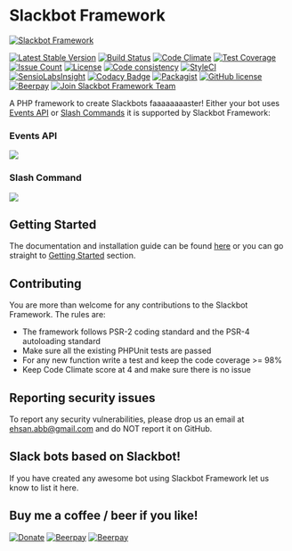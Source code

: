 # Slackbot Framework
[![Slackbot Framework](http://ajaxlivesearch.com/img/robo-256.png)](http://ajaxlivesearch.com/img/robo-256.png)

[![Latest Stable Version](https://poser.pugx.org/slackbot/slackbot/v/stable)](https://packagist.org/packages/slackbot/slackbot)
[![Build Status](https://travis-ci.org/iranianpep/slackbot.svg?branch=master)](https://travis-ci.org/iranianpep/slackbot)
[![Code Climate](https://codeclimate.com/github/iranianpep/slackbot/badges/gpa.svg)](https://codeclimate.com/github/iranianpep/slackbot)
[![Test Coverage](https://codeclimate.com/github/iranianpep/slackbot/badges/coverage.svg)](https://codeclimate.com/github/iranianpep/slackbot/coverage)
[![Issue Count](https://codeclimate.com/github/iranianpep/slackbot/badges/issue_count.svg)](https://codeclimate.com/github/iranianpep/slackbot)
[![License](https://poser.pugx.org/slackbot/slackbot/license)](https://packagist.org/packages/slackbot/slackbot)
[![Code consistency](https://squizlabs.github.io/PHP_CodeSniffer/analysis/iranianpep/slackbot/grade.svg)](https://squizlabs.github.io/PHP_CodeSniffer/analysis/iranianpep/slackbot)
[![StyleCI](https://styleci.io/repos/73189365/shield?branch=master)](https://styleci.io/repos/73189365)
[![SensioLabsInsight](https://insight.sensiolabs.com/projects/d9b77f1a-3d4a-423f-b473-30a25496f9a0/mini.png)](https://insight.sensiolabs.com/projects/d9b77f1a-3d4a-423f-b473-30a25496f9a0)
[![Codacy Badge](https://api.codacy.com/project/badge/Grade/039ffa789e6a4040b9b8d596ede07db4)](https://www.codacy.com/app/iranianpep/slackbot?utm_source=github.com&amp;utm_medium=referral&amp;utm_content=iranianpep/slackbot&amp;utm_campaign=Badge_Grade)
[![Packagist](https://img.shields.io/packagist/dt/slackbot/slackbot.svg)](https://packagist.org/packages/slackbot/slackbot)
[![GitHub license](https://img.shields.io/badge/license-MIT-blue.svg)](https://raw.githubusercontent.com/iranianpep/slackbot/master/LICENSE)
[![Beerpay](https://img.shields.io/beerpay/iranianpep/slackbot.svg)](https://beerpay.io/iranianpep/slackbot)
[![Join Slackbot Framework Team](https://img.shields.io/badge/Slack-Join%20Team-green.svg)](http://slackbot-framework.herokuapp.com/)

A PHP framework to create Slackbots faaaaaaaaster! Either your bot uses [Events API](https://api.slack.com/events-api) or [Slash Commands](https://api.slack.com/slash-commands) it is supported by Slackbot Framework:

### Events API
![](https://ajaxlivesearch.com/img/slack-event.png)

### Slash Command
![](https://ajaxlivesearch.com/img/slack-slash.png)

## Getting Started
The documentation and installation guide can be found [here](https://github.com/iranianpep/slackbot/wiki) or you can go straight to [Getting Started](https://github.com/iranianpep/slackbot/wiki/Getting-Started) section.

## Contributing
You are more than welcome for any contributions to the Slackbot Framework. The rules are:
* The framework follows PSR-2 coding standard and the PSR-4 autoloading standard
* Make sure all the existing PHPUnit tests are passed
* For any new function write a test and keep the code coverage >= 98%
* Keep Code Climate score at 4 and make sure there is no issue

## Reporting security issues
To report any security vulnerabilities, please drop us an email at ehsan.abb@gmail.com and do NOT report it on GitHub.

## Slack bots based on Slackbot!
If you have created any awesome bot using Slackbot Framework let us know to list it here.

## Buy me a coffee / beer if you like!
[![Donate](https://img.shields.io/badge/Donate-PayPal-green.svg)](https://www.paypal.com/cgi-bin/webscr?cmd=_s-xclick&hosted_button_id=BXMKEZ23PX8K2)
[![Beerpay](https://beerpay.io/iranianpep/slackbot/badge.svg?style=beer-square)](https://beerpay.io/iranianpep/slackbot)  [![Beerpay](https://beerpay.io/iranianpep/slackbot/make-wish.svg?style=flat-square)](https://beerpay.io/iranianpep/slackbot?focus=wish)
